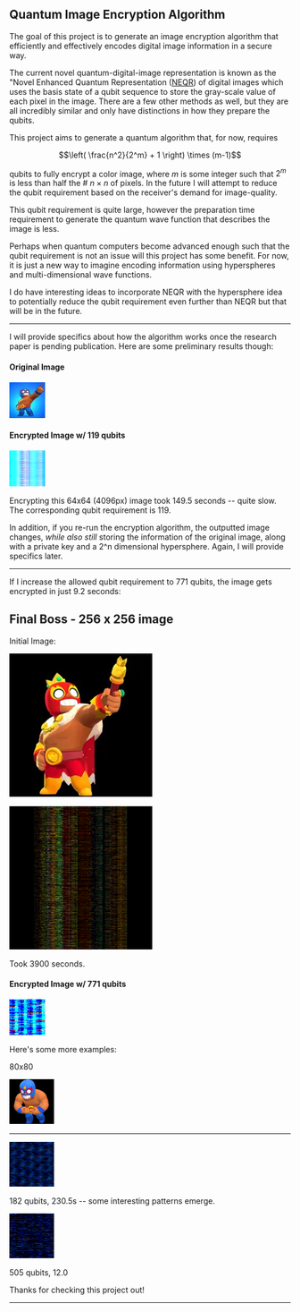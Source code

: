 ## Quantum Image Encryption Algorithm 

The goal of this project is to generate an image encryption algorithm that
efficiently and effectively encodes digital image information in a secure way. 

The current novel quantum-digital-image representation is known as the "Novel
Enhanced Quantum Representation
([NEQR](https://link.springer.com/article/10.1007/s11128-013-0567-z_)) of digital images which uses the basis state of a qubit sequence to store the gray-scale value of each pixel in the image. There are a few other methods as well, but they are all incredibly similar and only have distinctions in how they prepare the qubits.

This project aims to generate a quantum algorithm that, for now, requires 

$$\left( \frac{n^2}{2^m}  + 1 \right) \times (m-1)$$ 

qubits to fully encrypt a color image, where $m$ is some integer such that $2^m$ is less than half the # $n\times n$ of pixels. In the future I will attempt
to reduce the qubit requirement based on the receiver's demand for
image-quality.

This qubit requirement is quite large, however the preparation time requirement
to generate the quantum wave function that describes the image is less. 

Perhaps when quantum computers become advanced enough such that the qubit
requirement is not an issue will this project has some benefit. For now, it is
just a new way to imagine encoding information using hyperspheres and multi-dimensional wave functions.

I do have interesting ideas to incorporate NEQR with the hypersphere idea to
potentially reduce the qubit requirement even further than NEQR but that will
be in the future.

---

I will provide specifics about how the algorithm works once the research paper is pending publication. 
Here are some preliminary results though: 

#### Original Image

![](images/el_primo_square.jpg)

#### Encrypted Image w/ 119 qubits

![](images/el_primo_encrypted_8.png)

Encrypting this 64x64 (4096px) image took 149.5 seconds -- quite slow. The
corresponding qubit requirement is 119.

In addition, if you re-run the encryption algorithm, the outputted image
changes, *while also still* storing the information of the original image,
along with a private key and a 2^n dimensional hypersphere. Again, I will
provide specifics later.

---

If I increase the allowed qubit requirement to 771 qubits, the image gets
encrypted in just 9.2 seconds: 

## Final Boss - 256 x 256 image

Initial Image: 

![](images/el_primo_skin.png)

![](images/el_primo_skin_encrypted_8.png) 

Took 3900 seconds. 


#### Encrypted Image w/ 771 qubits

![](images/el_primo_encrypted_4.png)

Here's some more examples: 

80x80

![](images/el_primo_2_square.png)

---

![](images/el_primo_2_square_encrypted_8.png)

182 qubits, 230.5s -- some interesting patterns emerge. 

![](images/el_primo_2_square_encrypted_6.png)

505 qubits, 12.0


Thanks for checking this project out! 

---




